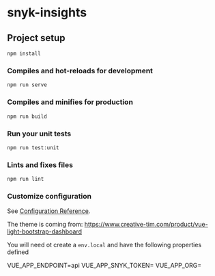 # snyk-insights

## Project setup
```
npm install
```

### Compiles and hot-reloads for development
```
npm run serve
```

### Compiles and minifies for production
```
npm run build
```

### Run your unit tests
```
npm run test:unit
```

### Lints and fixes files
```
npm run lint
```

### Customize configuration
See [Configuration Reference](https://cli.vuejs.org/config/).

The theme is coming from:
https://www.creative-tim.com/product/vue-light-bootstrap-dashboard

You will need ot create a `env.local` and have the following properties defined

VUE_APP_ENDPOINT=api
VUE_APP_SNYK_TOKEN=<YOUR TOKEN>
VUE_APP_ORG=<YOUR TOKEN>